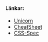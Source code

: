 #### Länkar:

* [Unicorn](http://validator.w3.org/unicorn/check?ucn_uri=referer&amp;ucn_task=conformance)
* [CheatSheet](https://www.w3.org/2009/cheatsheet/)
* [CSS-Spec](https://www.w3.org/TR/css-2017/)
